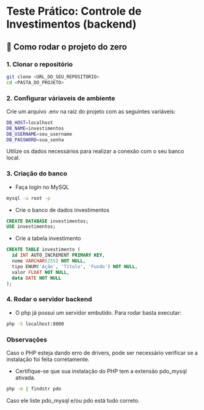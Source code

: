 # Teste Prático: Controle de Investimentos (backend)

## 🚀 Como rodar o projeto do zero

### 1. Clonar o repositório

```bash
git clone <URL_DO_SEU_REPOSITORIO>
cd <PASTA_DO_PROJETO>
```

### 2. Configurar váriaveis de ambiente

Crie um arquivo .env na raiz do projeto com as seguintes variáveis:

```bash
DB_HOST=localhost
DB_NAME=investimentos
DB_USERNAME=seu_username
DB_PASSWORD=sua_senha
```

Utilize os dados necessários para realizar a conexão com o seu banco local.

### 3. Criação do banco

- Faça login no MySQL
```bash
mysql -u root -p
```

- Crie o banco de dados investimentos
```sql
CREATE DATABASE investimentos;
USE investimentos;
```

- Crie a tabela investimento
```sql
CREATE TABLE investimento (
  id INT AUTO_INCREMENT PRIMARY KEY,
  nome VARCHAR(255) NOT NULL,
  tipo ENUM('Ação', 'Título', 'Fundo') NOT NULL,
  valor FLOAT NOT NULL,
  data DATE NOT NULL
);
```

### 4. Rodar o servidor backend

- O php já possui um servidor embutido. Para rodar basta executar:

```bash
php -S localhost:8080
```

### Observações

Caso o PHP esteja dando erro de drivers, pode ser necessário verificar se a instalação foi feita corretamente.

- Certifique-se que sua instalação do PHP tem a extensão pdo_mysql ativada.
```bash
php -m | findstr pdo
```

Caso ele liste pdo_mysql e/ou pdo está tudo correto.